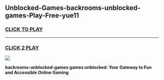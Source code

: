 
## Unblocked-Games-backrooms-unblocked-games-Play-Free-yue11
<h3>
<a href="https://premium76.site?title=backrooms-unblocked-games&ref=22A">CLICK TO PLAY</a></h3>
<hr>

<h3>
<a href="https://premium76.site?title=backrooms-unblocked-games&ref=22A">CLICK 2 PLAY</a>
  
</h3>

<a href="https://premium76.site?title=backrooms-unblocked-games&ref=22A"><img src="https://clearcache.store/games.png"></a>


**backrooms-unblocked-games games unblocked: Your Gateway to Fun and Accessible Online Gaming**
